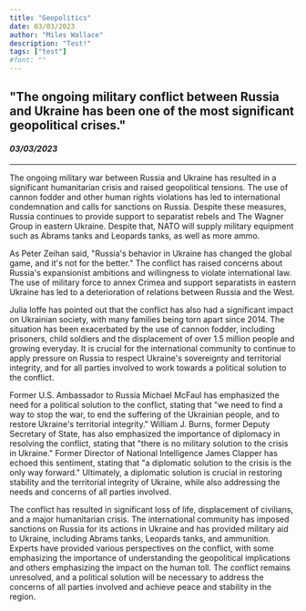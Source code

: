 ```yaml
---
title: "Geopolitics"
date: 03/03/2023
author: "Miles Wallace"
description: "Test!"
tags: ["test"]
#font: ""
---
```

## "The ongoing military conflict between Russia and Ukraine has been one of the most significant geopolitical crises."
#### _03/03/2023_  
____
The ongoing military war between Russia and Ukraine has resulted in a significant humanitarian crisis and raised geopolitical tensions. The use of cannon fodder and other human rights violations has led to international condemnation and calls for sanctions on Russia. Despite these measures, Russia continues to provide support to separatist rebels and The Wagner Group in eastern Ukraine. Despite that, NATO will supply military equipment such as Abrams tanks and Leopards tanks, as well as more ammo.

As Peter Zeihan said, "Russia's behavior in Ukraine has changed the global game, and it's not for the better." The conflict has raised concerns about Russia's expansionist ambitions and willingness to violate international law. The use of military force to annex Crimea and support separatists in eastern Ukraine has led to a deterioration of relations between Russia and the West.

Julia Ioffe has pointed out that the conflict has also had a significant impact on Ukrainian society, with many families being torn apart since 2014. The situation has been exacerbated by the use of cannon fodder, including prisoners, child soldiers and the displacement of over 1.5 million people and growing everyday. It is crucial for the international community to continue to apply pressure on Russia to respect Ukraine's sovereignty and territorial integrity, and for all parties involved to work towards a political solution to the conflict.

Former U.S. Ambassador to Russia Michael McFaul has emphasized the need for a political solution to the conflict, stating that "we need to find a way to stop the war, to end the suffering of the Ukrainian people, and to restore Ukraine's territorial integrity." William J. Burns, former Deputy Secretary of State, has also emphasized the importance of diplomacy in resolving the conflict, stating that "there is no military solution to the crisis in Ukraine." Former Director of National Intelligence James Clapper has echoed this sentiment, stating that "a diplomatic solution to the crisis is the only way forward." Ultimately, a diplomatic solution is crucial in restoring stability and the territorial integrity of Ukraine, while also addressing the needs and concerns of all parties involved.

The conflict has resulted in significant loss of life, displacement of civilians, and a major humanitarian crisis. The international community has imposed sanctions on Russia for its actions in Ukraine and has provided military aid to Ukraine, including Abrams tanks, Leopards tanks, and ammunition. Experts have provided various perspectives on the conflict, with some emphasizing the importance of understanding the geopolitical implications and others emphasizing the impact on the human toll. The conflict remains unresolved, and a political solution will be necessary to address the concerns of all parties involved and achieve peace and stability in the region.